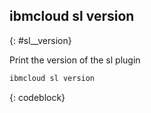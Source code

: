 


## ibmcloud sl version
{: #sl__version}

Print the version of the sl plugin



```bash
ibmcloud sl version
```
{: codeblock}

